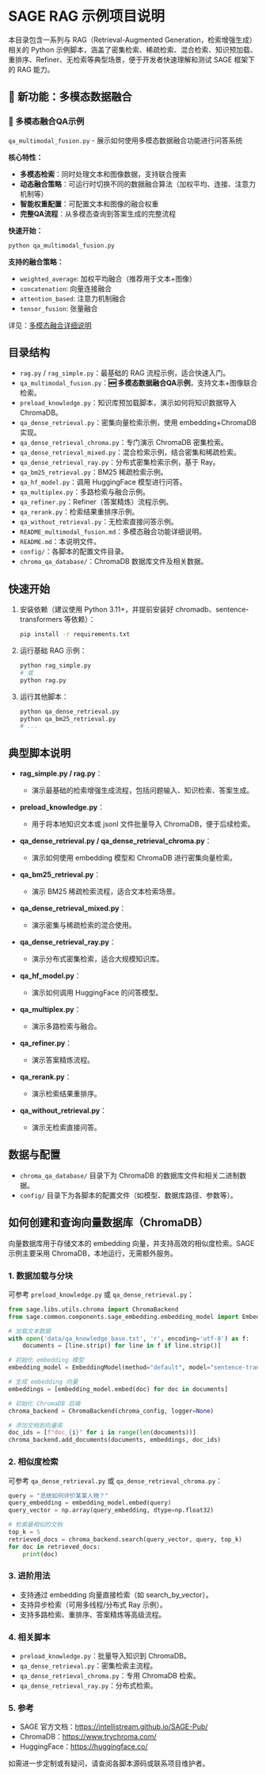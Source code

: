 
# SAGE RAG 示例项目说明

本目录包含一系列与 RAG（Retrieval-Augmented Generation，检索增强生成）相关的 Python 示例脚本，涵盖了密集检索、稀疏检索、混合检索、知识预加载、重排序、Refiner、无检索等典型场景，便于开发者快速理解和测试 SAGE 框架下的 RAG 能力。

## 🌟 新功能：多模态数据融合

### 🎯 多模态融合QA示例
`qa_multimodal_fusion.py` - 展示如何使用多模态数据融合功能进行问答系统

**核心特性：**
- **多模态检索**：同时处理文本和图像数据，支持联合搜索
- **动态融合策略**：可运行时切换不同的数据融合算法（加权平均、连接、注意力机制等）
- **智能权重配置**：可配置文本和图像的融合权重
- **完整QA流程**：从多模态查询到答案生成的完整流程

**快速开始：**
```bash
python qa_multimodal_fusion.py
```

**支持的融合策略：**
- `weighted_average`: 加权平均融合（推荐用于文本+图像）
- `concatenation`: 向量连接融合
- `attention_based`: 注意力机制融合
- `tensor_fusion`: 张量融合

详见：[多模态融合详细说明](README_multimodal_fusion.md)

## 目录结构

- `rag.py` / `rag_simple.py`：最基础的 RAG 流程示例，适合快速入门。
- `qa_multimodal_fusion.py`：**🆕 多模态数据融合QA示例**，支持文本+图像联合检索。
- `preload_knowledge.py`：知识库预加载脚本，演示如何将知识数据导入 ChromaDB。
- `qa_dense_retrieval.py`：密集向量检索示例，使用 embedding+ChromaDB 实现。
- `qa_dense_retrieval_chroma.py`：专门演示 ChromaDB 密集检索。
- `qa_dense_retrieval_mixed.py`：混合检索示例，结合密集和稀疏检索。
- `qa_dense_retrieval_ray.py`：分布式密集检索示例，基于 Ray。
- `qa_bm25_retrieval.py`：BM25 稀疏检索示例。
- `qa_hf_model.py`：调用 HuggingFace 模型进行问答。
- `qa_multiplex.py`：多路检索与融合示例。
- `qa_refiner.py`：Refiner（答案精炼）流程示例。
- `qa_rerank.py`：检索结果重排序示例。
- `qa_without_retrieval.py`：无检索直接问答示例。
- `README_multimodal_fusion.md`：多模态融合功能详细说明。
- `README.md`：本说明文件。
- `config/`：各脚本的配置文件目录。
- `chroma_qa_database/`：ChromaDB 数据库文件及相关数据。

## 快速开始

1. 安装依赖（建议使用 Python 3.11+，并提前安装好 chromadb、sentence-transformers 等依赖）：
	 ```bash
	 pip install -r requirements.txt
	 ```

2. 运行基础 RAG 示例：
	 ```bash
	 python rag_simple.py
	 # 或
	 python rag.py
	 ```

3. 运行其他脚本：
	 ```bash
	 python qa_dense_retrieval.py
	 python qa_bm25_retrieval.py
	 # ...
	 ```

## 典型脚本说明

- **rag_simple.py / rag.py**：
	- 演示最基础的检索增强生成流程，包括问题输入、知识检索、答案生成。

- **preload_knowledge.py**：
	- 用于将本地知识文本或 jsonl 文件批量导入 ChromaDB，便于后续检索。

- **qa_dense_retrieval.py / qa_dense_retrieval_chroma.py**：
	- 演示如何使用 embedding 模型和 ChromaDB 进行密集向量检索。

- **qa_bm25_retrieval.py**：
	- 演示 BM25 稀疏检索流程，适合文本检索场景。

- **qa_dense_retrieval_mixed.py**：
	- 演示密集与稀疏检索的混合使用。

- **qa_dense_retrieval_ray.py**：
	- 演示分布式密集检索，适合大规模知识库。

- **qa_hf_model.py**：
	- 演示如何调用 HuggingFace 的问答模型。

- **qa_multiplex.py**：
	- 演示多路检索与融合。

- **qa_refiner.py**：
	- 演示答案精炼流程。

- **qa_rerank.py**：
	- 演示检索结果重排序。

- **qa_without_retrieval.py**：
	- 演示无检索直接问答。

## 数据与配置

- `chroma_qa_database/` 目录下为 ChromaDB 的数据库文件和相关二进制数据。
- `config/` 目录下为各脚本的配置文件（如模型、数据库路径、参数等）。


## 如何创建和查询向量数据库（ChromaDB）

向量数据库用于存储文本的 embedding 向量，并支持高效的相似度检索。SAGE 示例主要采用 ChromaDB，本地运行，无需额外服务。

### 1. 数据加载与分块

可参考 `preload_knowledge.py` 或 `qa_dense_retrieval.py`：

```python
from sage.libs.utils.chroma import ChromaBackend
from sage.common.components.sage_embedding.embedding_model import EmbeddingModel

# 加载文本数据
with open('data/qa_knowledge_base.txt', 'r', encoding='utf-8') as f:
	documents = [line.strip() for line in f if line.strip()]

# 初始化 embedding 模型
embedding_model = EmbeddingModel(method="default", model="sentence-transformers/all-MiniLM-L6-v2")

# 生成 embedding 向量
embeddings = [embedding_model.embed(doc) for doc in documents]

# 初始化 ChromaDB 后端
chroma_backend = ChromaBackend(chroma_config, logger=None)

# 添加文档到向量库
doc_ids = [f"doc_{i}" for i in range(len(documents))]
chroma_backend.add_documents(documents, embeddings, doc_ids)
```

### 2. 相似度检索

可参考 `qa_dense_retrieval.py` 或 `qa_dense_retrieval_chroma.py`：

```python
query = "总统如何评价某某人物？"
query_embedding = embedding_model.embed(query)
query_vector = np.array(query_embedding, dtype=np.float32)

# 检索最相似的文档
top_k = 5
retrieved_docs = chroma_backend.search(query_vector, query, top_k)
for doc in retrieved_docs:
	print(doc)
```

### 3. 进阶用法

- 支持通过 embedding 向量直接检索（如 search_by_vector）。
- 支持异步检索（可用多线程/分布式 Ray 示例）。
- 支持多路检索、重排序、答案精炼等高级流程。

### 4. 相关脚本

- `preload_knowledge.py`：批量导入知识到 ChromaDB。
- `qa_dense_retrieval.py`：密集检索主流程。
- `qa_dense_retrieval_chroma.py`：专用 ChromaDB 检索。
- `qa_dense_retrieval_ray.py`：分布式检索。

### 5. 参考

- SAGE 官方文档：https://intellistream.github.io/SAGE-Pub/
- ChromaDB：https://www.trychroma.com/
- HuggingFace：https://huggingface.co/

如需进一步定制或有疑问，请查阅各脚本源码或联系项目维护者。
